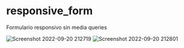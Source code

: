 ﻿# responsive_form
 
 Formulario responsivo sin media queries 
 
 
![Screenshot 2022-09-20 212719](https://user-images.githubusercontent.com/34925442/191397952-153db475-e159-433f-be28-e40df5f6475f.jpg)
![Screenshot 2022-09-20 212801](https://user-images.githubusercontent.com/34925442/191398088-b32ea3d8-a855-4897-94e4-8273c50b59ee.jpg)
